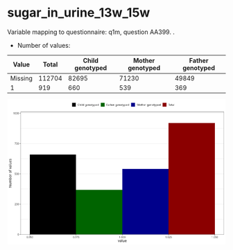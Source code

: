 # sugar_in_urine_13w_15w
Variable mapping to questionnaire: q1m, question AA399.
.
- Number of values:

| Value | Total | Child genotyped | Mother genotyped | Father genotyped |
| ----- | ----- | --------------- | ---------------- | ---------------- |
| Missing | 112704 | 82695 | 71230 | 49849 |
| 1 | 919 | 660 | 539 |369 |



![](sugar_in_urine_13w_15w_n.png)



